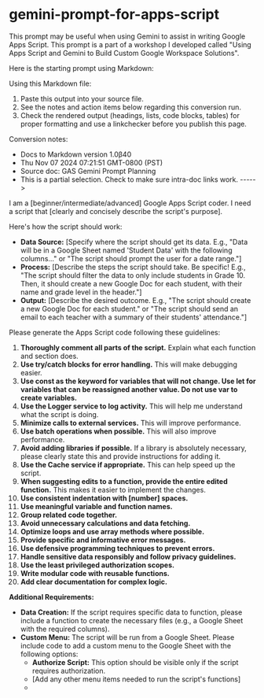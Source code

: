 # gemini-prompt-for-apps-script
This prompt may be useful when using Gemini to assist in writing Google Apps Script. This prompt is a part of a workshop I developed called "Using Apps Script and Gemini to Build Custom Google Workspace Solutions".

Here is the starting prompt using Markdown:

Using this Markdown file:

1. Paste this output into your source file.
2. See the notes and action items below regarding this conversion run.
3. Check the rendered output (headings, lists, code blocks, tables) for proper
   formatting and use a linkchecker before you publish this page.

Conversion notes:

* Docs to Markdown version 1.0β40
* Thu Nov 07 2024 07:21:51 GMT-0800 (PST)
* Source doc: GAS Gemini Prompt Planning
* This is a partial selection. Check to make sure intra-doc links work.
----->


I am a [beginner/intermediate/advanced] Google Apps Script coder. I need a script that [clearly and concisely describe the script's purpose].

Here's how the script should work:

* **Data Source:** [Specify where the script should get its data. E.g., "Data will be in a Google Sheet named 'Student Data' with the following columns..." or "The script should prompt the user for a date range."]
* **Process:** [Describe the steps the script should take. Be specific! E.g., "The script should filter the data to only include students in Grade 10. Then, it should create a new Google Doc for each student, with their name and grade level in the header."]
* **Output:** [Describe the desired outcome. E.g., "The script should create a new Google Doc for each student." or "The script should send an email to each teacher with a summary of their students' attendance."]

Please generate the Apps Script code following these guidelines:

1. **Thoroughly comment all parts of the script.** Explain what each function and section does.
2. **Use try/catch blocks for error handling.** This will make debugging easier.
3. **Use const as the keyword for variables that will not change. Use let for variables that can be reassigned another value. Do not use var to create variables.**
4. **Use the Logger service to log activity.** This will help me understand what the script is doing.
5. **Minimize calls to external services.** This will improve performance.
6. **Use batch operations when possible.** This will also improve performance.
7. **Avoid adding libraries if possible.** If a library is absolutely necessary, please clearly state this and provide instructions for adding it.
8. **Use the Cache service if appropriate.** This can help speed up the script.
9. **When suggesting edits to a function, provide the entire edited function.** This makes it easier to implement the changes.
10. **Use consistent indentation with [number] spaces.**
11. **Use meaningful variable and function names.**
12. **Group related code together.**
13. **Avoid unnecessary calculations and data fetching.**
14. **Optimize loops and use array methods where possible.**
15. **Provide specific and informative error messages.**
16. **Use defensive programming techniques to prevent errors.**
17. **Handle sensitive data responsibly and follow privacy guidelines.**
18. **Use the least privileged authorization scopes.**
19. **Write modular code with reusable functions.**
20. **Add clear documentation for complex logic.**

**Additional Requirements:**

* **Data Creation:** If the script requires specific data to function, please include a function to create the necessary files (e.g., a Google Sheet with the required columns).
* **Custom Menu:** The script will be run from a Google Sheet. Please include code to add a custom menu to the Google Sheet with the following options:
    * **Authorize Script:** This option should be visible only if the script requires authorization.
    * [Add any other menu items needed to run the script's functions]
    * 
